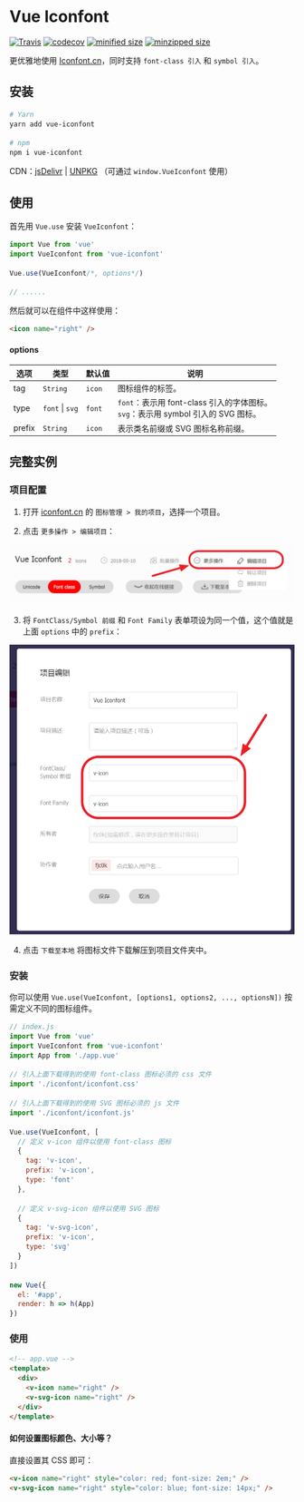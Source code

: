 # Vue Iconfont

[![Travis](https://travis-ci.org/fjc0k/vue-iconfont.svg?branch=master)](https://travis-ci.org/fjc0k/vue-iconfont)
[![codecov](https://codecov.io/gh/fjc0k/vue-iconfont/branch/master/graph/badge.svg)](https://codecov.io/gh/fjc0k/vue-iconfont)
[![minified size](https://img.shields.io/badge/minified%20size-1.8%20KB-blue.svg?MIN)](https://github.com/fjc0k/vue-iconfont/blob/master/dist/vue-iconfont.min.js)
[![minzipped size](https://img.shields.io/badge/minzipped%20size-931%20B-blue.svg?MZIP)](https://github.com/fjc0k/vue-iconfont/blob/master/dist/vue-iconfont.min.js)

更优雅地使用 [Iconfont.cn](http://iconfont.cn)，同时支持 `font-class 引入` 和 `symbol 引入`。

## 安装

```bash
# Yarn
yarn add vue-iconfont

# npm
npm i vue-iconfont
```

CDN：[jsDelivr](//www.jsdelivr.com/package/npm/vue-iconfont) | [UNPKG](//unpkg.com/vue-iconfont/) （可通过 `window.VueIconfont` 使用）

## 使用

首先用 `Vue.use` 安装 `VueIconfont`：

```js
import Vue from 'vue'
import VueIconfont from 'vue-iconfont'

Vue.use(VueIconfont/*, options*/)

// ......
```

然后就可以在组件中这样使用：

```html
<icon name="right" />
```

#### options

选项 | 类型 | 默认值 | 说明
--- | --|--|--
tag | `String` | `icon` | 图标组件的标签。
type | `font` &#124; `svg` | `font` | `font`：表示用 font-class 引入的字体图标。<br />`svg`：表示用 symbol 引入的 SVG 图标。
prefix | `String` | `icon` | 表示类名前缀或 SVG 图标名称前缀。


## 完整实例

### 项目配置

1. 打开 [iconfont.cn](http://iconfont.cn) 的 `图标管理 > 我的项目`，选择一个项目。

2. 点击 `更多操作 > 编辑项目`：

![](images/2018-05-10-23-39-43.png)

3. 将 `FontClass/Symbol 前缀` 和 `Font Family` 表单项设为同一个值，这个值就是上面 `options` 中的 `prefix`：

![](images/2018-05-10-23-41-50.png)

4. 点击 `下载至本地` 将图标文件下载解压到项目文件夹中。

### 安装

你可以使用 `Vue.use(VueIconfont, [options1, options2, ..., optionsN])` 按需定义不同的图标组件。

```js
// index.js
import Vue from 'vue'
import VueIconfont from 'vue-iconfont'
import App from './app.vue'

// 引入上面下载得到的使用 font-class 图标必须的 css 文件
import './iconfont/iconfont.css'

// 引入上面下载得到的使用 SVG 图标必须的 js 文件
import './iconfont/iconfont.js'

Vue.use(VueIconfont, [
  // 定义 v-icon 组件以使用 font-class 图标
  {
    tag: 'v-icon',
    prefix: 'v-icon',
    type: 'font'
  },

  // 定义 v-svg-icon 组件以使用 SVG 图标
  {
    tag: 'v-svg-icon',
    prefix: 'v-icon',
    type: 'svg'
  }
])

new Vue({
  el: '#app',
  render: h => h(App)
})
```

### 使用

```html
<!-- app.vue -->
<template>
  <div>
    <v-icon name="right" />
    <v-svg-icon name="right" />
  </div>
</template>
```

#### 如何设置图标颜色、大小等？

直接设置其 CSS 即可：

```html
<v-icon name="right" style="color: red; font-size: 2em;" />
<v-svg-icon name="right" style="color: blue; font-size: 14px;" />
```
